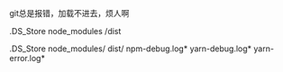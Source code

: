 git总是报错，加载不进去，烦人啊

.DS_Store
node_modules
/dist


.DS_Store
node_modules/
dist/
npm-debug.log*
yarn-debug.log*
yarn-error.log*